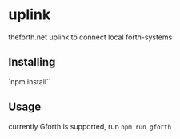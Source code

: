 uplink
======

theforth.net uplink to connect local forth-systems

## Installing
`npm install``

## Usage
currently Gforth is supported, run
`npm run gforth`
